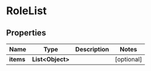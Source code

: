 
# RoleList

## Properties
Name | Type | Description | Notes
------------ | ------------- | ------------- | -------------
**items** | **List&lt;Object&gt;** |  |  [optional]



